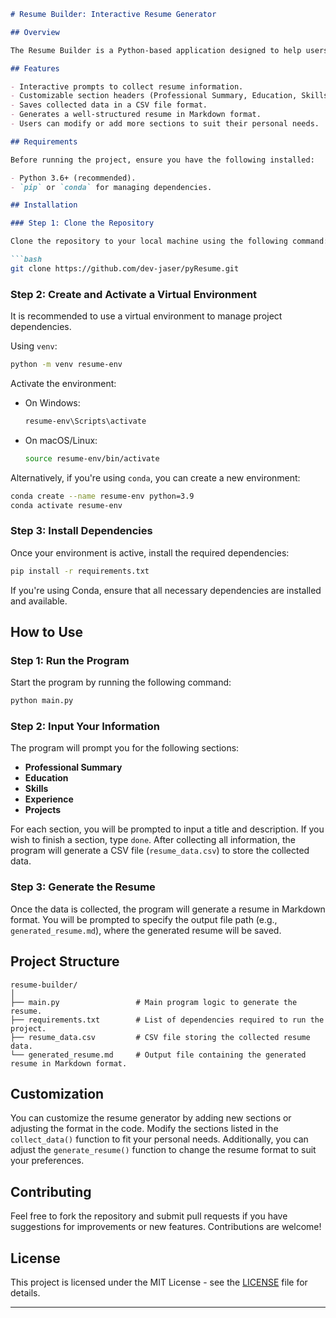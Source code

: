 ```markdown
# Resume Builder: Interactive Resume Generator

## Overview

The Resume Builder is a Python-based application designed to help users create a personalized resume by collecting information interactively and generating a Markdown file. This tool allows users to easily input their professional details such as summary, education, skills, experience, and projects through a guided command-line interface.

## Features

- Interactive prompts to collect resume information.
- Customizable section headers (Professional Summary, Education, Skills, Experience, Projects).
- Saves collected data in a CSV file format.
- Generates a well-structured resume in Markdown format.
- Users can modify or add more sections to suit their personal needs.

## Requirements

Before running the project, ensure you have the following installed:

- Python 3.6+ (recommended).
- `pip` or `conda` for managing dependencies.

## Installation

### Step 1: Clone the Repository

Clone the repository to your local machine using the following command:

```bash
git clone https://github.com/dev-jaser/pyResume.git
```

### Step 2: Create and Activate a Virtual Environment

It is recommended to use a virtual environment to manage project dependencies.

Using `venv`:

```bash
python -m venv resume-env
```

Activate the environment:

- On Windows:

  ```bash
  resume-env\Scripts\activate
  ```

- On macOS/Linux:

  ```bash
  source resume-env/bin/activate
  ```

Alternatively, if you're using `conda`, you can create a new environment:

```bash
conda create --name resume-env python=3.9
conda activate resume-env
```

### Step 3: Install Dependencies

Once your environment is active, install the required dependencies:

```bash
pip install -r requirements.txt
```

If you're using Conda, ensure that all necessary dependencies are installed and available.

## How to Use

### Step 1: Run the Program

Start the program by running the following command:

```bash
python main.py
```

### Step 2: Input Your Information

The program will prompt you for the following sections:

- **Professional Summary**
- **Education**
- **Skills**
- **Experience**
- **Projects**

For each section, you will be prompted to input a title and description. If you wish to finish a section, type `done`. After collecting all information, the program will generate a CSV file (`resume_data.csv`) to store the collected data.

### Step 3: Generate the Resume

Once the data is collected, the program will generate a resume in Markdown format. You will be prompted to specify the output file path (e.g., `generated_resume.md`), where the generated resume will be saved.

## Project Structure

```plaintext
resume-builder/
│
├── main.py                 # Main program logic to generate the resume.
├── requirements.txt        # List of dependencies required to run the project.
├── resume_data.csv         # CSV file storing the collected resume data.
└── generated_resume.md     # Output file containing the generated resume in Markdown format.
```

## Customization

You can customize the resume generator by adding new sections or adjusting the format in the code. Modify the sections listed in the `collect_data()` function to fit your personal needs. Additionally, you can adjust the `generate_resume()` function to change the resume format to suit your preferences.

## Contributing

Feel free to fork the repository and submit pull requests if you have suggestions for improvements or new features. Contributions are welcome!

## License

This project is licensed under the MIT License - see the [LICENSE](LICENSE) file for details.

----
